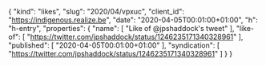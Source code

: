 {
  "kind": "likes",
  "slug": "2020/04/vpxuc",
  "client_id": "https://indigenous.realize.be",
  "date": "2020-04-05T00:01:00+01:00",
  "h": "h-entry",
  "properties": {
    "name": [
      "Like of @jpshaddock's tweet"
    ],
    "like-of": [
      "https://twitter.com/jpshaddock/status/1246235171340328961"
    ],
    "published": [
      "2020-04-05T00:01:00+01:00"
    ],
    "syndication": [
      "https://twitter.com/jpshaddock/status/1246235171340328961"
    ]
  }
}
